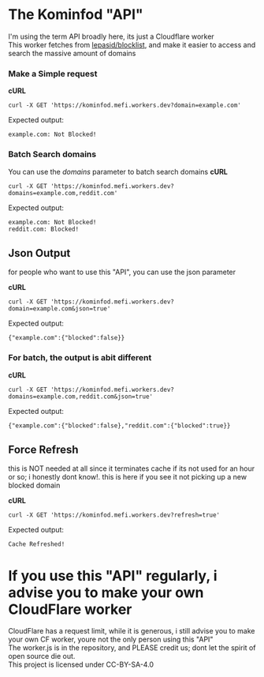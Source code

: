 # The Kominfod "API"
I'm using the term API broadly here, its just a Cloudflare worker  
This worker fetches from [lepasid/blocklist](https://github.com/lepasid/blocklist), and make it easier to access and search the massive amount of domains

### Make a Simple request
**cURL**
```
curl -X GET 'https://kominfod.mefi.workers.dev?domain=example.com'
```

Expected output:
```
example.com: Not Blocked!
```

### Batch Search domains
You can use the *domains* parameter to batch search domains
**cURL**
```
curl -X GET 'https://kominfod.mefi.workers.dev?domains=example.com,reddit.com'
```

Expected output:
```
example.com: Not Blocked!
reddit.com: Blocked!
```

## Json Output
for people who want to use this "API", you can use the json parameter

**cURL**
```
curl -X GET 'https://kominfod.mefi.workers.dev?domain=example.com&json=true'
```

Expected output:
```
{"example.com":{"blocked":false}}
```

### For batch, the output is abit different

**cURL**
```
curl -X GET 'https://kominfod.mefi.workers.dev?domains=example.com,reddit.com&json=true'
```

Expected output:
```
{"example.com":{"blocked":false},"reddit.com":{"blocked":true}}
```

## Force Refresh
this is NOT needed at all since it terminates cache if its not used for an hour or so; i honestly dont know!. this is here if you see it not picking up a new blocked domain

**cURL**
```
curl -X GET 'https://kominfod.mefi.workers.dev?refresh=true'
```

Expected output:
```
Cache Refreshed!
```

# If you use this "API" regularly, i advise you to make your own CloudFlare worker
CloudFlare has a request limit, while it is generous, i still advise you to make your own CF worker, youre not the only person using this "API"  
The worker.js is in the repository, and PLEASE credit us; dont let the spirit of open source die out.  
This project is licensed under CC-BY-SA-4.0